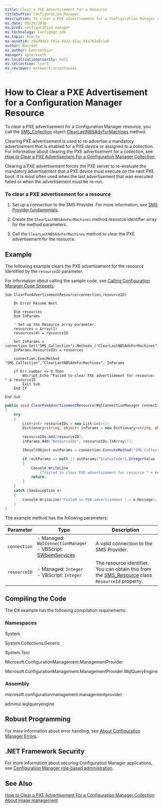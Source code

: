 ```yaml
---
title: Clear a PXE Advertisement for a Resource
titleSuffix: Configuration Manager
description: To clear a PXE advertisement for a Configuration Manager resource, call the SMS_Collection object ClearLastNBSAdvForMachines method.
ms.date: 09/20/2016
ms.prod: configuration-manager
ms.technology: configmgr-sdk
ms.topic: how-to
ms.assetid: 29ad0de3-fd1a-4a22-b5ac-61a762a8c1a6
author: Banreet
ms.author: banreetkaur
manager: apoorvseth
ms.localizationpriority: null
ms.collection: tier3
ms.reviewer: mstewart,aczechowski
---
```

# How to Clear a PXE Advertisement for a Configuration Manager Resource
To clear a PXE advertisement for a Configuration Manager resource, you call the [SMS_Collection](../../develop/reference/core/clients/collections/sms_collection-server-wmi-class.md) object [ClearLastNBSAdvForMachines](../../develop/reference/core/clients/collections/clearlastnbsadvformachines-method-in-class-sms_collection.md) method.  

 Clearing PXE advertisement is used to re-advertise a mandatory advertisement that is enabled for a PXE device or assigned to a collection. For information about clearing the PXE advertisement for a collection, see [How to Clear a PXE Advertisement For a Configuration Manager Collection](../../develop/osd/how-to-clear-a-pxe-advertisement-for-a-configuration-manager-collection.md).  

 Clearing a PXE advertisement forces the PXE server to re-evaluate the mandatory advertisement that a PXE device must execute on the next PXE boot. It is most often used when the last advertisement that was executed failed or when the advertisement must be re-run.  

### To clear a PXE advertisement for a resource  

1.  Set up a connection to the SMS Provider. For more information, see [SMS Provider fundamentals](../core/understand/sms-provider-fundamentals.md).  

2.  Create the `ClearLastNBSAdvForMachines` method resource identifier array for the method parameters.  

3.  Call the `ClearLastNBSAdvForMachines` method to clear the PXE advertisement for the resource.  

## Example  
 The following example clears the PXE advertisement for the resource identified by the `resourceID` parameter.  

 For information about calling the sample code, see [Calling Configuration Manager Code Snippets](../../develop/core/understand/calling-code-snippets.md).  

```vbs  
Sub ClearPxeAdvertisementResource(connection,resourceID)  

    On Error Resume Next  

    Dim resources  
    Dim InParams  

    ' Set up the Resource array parameter.  
    resources = Array(1)  
    resources(0) = resourceID  

    Set InParams = connection.Get("SMS_Collection").Methods_("ClearLastNBSAdvForMachines").InParameters.SpawnInstance_  
    InParams.ResourceIDs = resources  

    connection.ExecMethod "SMS_Collection","ClearLastNBSAdvForMachines", InParams  

    if Err.number <> 0 Then  
        WScript.Echo "Failed to clear PXE advertisement for resource: " & resourceID  
        Exit Sub  
    End If  

End Sub  

```  

```c#  
public void ClearPxeAdvertisementResource(WqlConnectionManager connection, int resourceID)  
{  
    try  
    {  
        List<int> resourceIDs = new List<int>();  
        Dictionary<string, object> inParams = new Dictionary<string, object>();  

        resourceIDs.Add(resourceID);  
        inParams.Add("ResourceIDs", resourceIDs.ToArray());  

        IResultObject outParams = connection.ExecuteMethod("SMS_Collection","ClearLastNBSAdvForMachines",inParams);  

        if (outParams == null || outParams["StatusCode"].IntegerValue != 0)  
        {  
            Console.WriteLine  
                ("Failed to clear PXE advertisement for resource " + resourceID);  
            return;  
        }  
    }  
    catch (SmsException e)  
    {  
        Console.WriteLine("Failed to PXE advertisement " + e.Message);  
    }  
}  
```  

 The example method has the following parameters:  

| Parameter | Type | Description |
| --------- | ---- | ----------- |
|`connection`|-   Managed: `WqlConnectionManager`<br />-   VBScript: [SWbemServices](/windows/win32/wmisdk/swbemservices)|A valid connection to the SMS Provider.|  
|`resourceID`|-   Managed: `Integer`<br />-   VBScript: `Integer`|The resource identifier. You can obtain this from the [SMS_Resource](../../develop/reference/core/clients/manage/sms_resource-server-wmi-class.md) class `ResourceId` property.|  

## Compiling the Code  
 The C# example has the following compilation requirements:  

### Namespaces  
 System  

 System.Collections.Generic  

 System.Text  

 Microsoft.ConfigurationManagement.ManagementProvider  

 Microsoft.ConfigurationManagement.ManagementProvider.WqlQueryEngine  

### Assembly  
 microsoft.configurationmanagement.managementprovider  

 adminui.wqlqueryengine  

## Robust Programming  
 For more information about error handling, see [About Configuration Manager Errors](../../develop/core/understand/about-configuration-manager-errors.md).  

## .NET Framework Security  
 For more information about securing Configuration Manager applications, see [Configuration Manager role-based administration](../../develop/core/servers/configure/role-based-administration.md).  

## See Also  
 [How to Clear a PXE Advertisement For a Configuration Manager Collection](../../develop/osd/how-to-clear-a-pxe-advertisement-for-a-configuration-manager-collection.md)   
 [About image management](about-operating-system-deployment-image-management.md)
